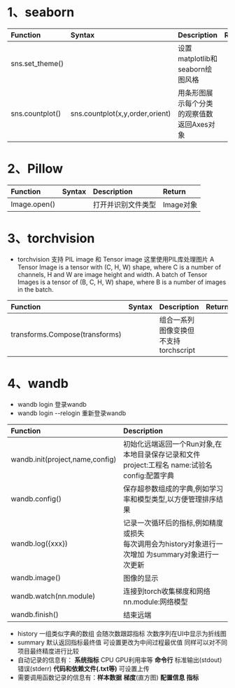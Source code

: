 # 1、seaborn

| Function | Syntax | Description | Return |
| :--- | :--- | :--- | :--- |
| sns.set_theme() | | 设置matplotlib和seaborn绘图风格 |
| sns.countplot() | sns.countplot(x,y,order,orient) |用条形图展示每个分类的观察值数 返回Axes对象 |

# 2、Pillow

| Function | Syntax | Description | Return |
| :--- | :--- | :--- | :--- |
|Image.open()| | 打开并识别文件类型 | Image对象 |

# 3、torchvision

- torchvision 支持 PIL image 和 Tensor image 这里使用PIL库处理图片
A Tensor Image is a tensor with (C, H, W) shape, where C is a number of channels, H and W are image height and width.
A batch of Tensor Images is a tensor of (B, C, H, W) shape, where B is a number of images in the batch.

| Function | Syntax | Description | Return |
| :--- | :--- | :--- | :--- |
| transforms.Compose(transforms) || 组合一系列图像变换但不支持torchscript

# 4、wandb

- wandb login 登录wandb<br>
- wandb login --relogin 重新登录wandb<br>

| Function | Description |
| :--- | :--- |
| wandb.init(project,name,config) | 初始化远端返回一个Run对象,在本地目录保存记录和文件<br>project:工程名 name:试验名 config:配置字典 |
| wandb.config() | 保存超参数组成的字典,例如学习率和模型类型,以方便管理排序结果 |
| wandb.log({xxx}) | 记录一次循环后的指标,例如精度或损失<br>每次调用会为history对象进行一次增加 为summary对象进行一次更新 |
| wandb.image()| 图像的显示 |
| wandb.watch(nn.module)| 连接到torch收集梯度和网络<br>nn.module:网络模型 |
| wandb.finish()|结束远端 |

- history 一组类似字典的数组 会随次数跟踪指标 次数序列在UI中显示为折线图
- summary 默认返回指标最终值 可设置更改为中间过程最优值 同样可以对不同项目最终精度进行比较
- 自动记录的信息有： **系统指标** CPU GPU利用率等 **命令行** 标准输出(stdout)错误(stderr) **代码和依赖文件(.txt等)** 可设置上传<br>
- 需要调用函数记录的信息有：**样本数据**  **梯度**(直方图) **配置信息**  **指标**<br>
